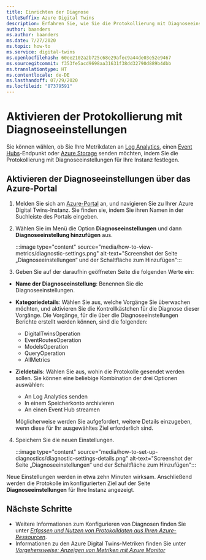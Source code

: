 ```yaml
---
title: Einrichten der Diagnose
titleSuffix: Azure Digital Twins
description: Erfahren Sie, wie Sie die Protokollierung mit Diagnoseeinstellungen aktivieren.
author: baanders
ms.author: baanders
ms.date: 7/27/2020
ms.topic: how-to
ms.service: digital-twins
ms.openlocfilehash: 60ee2102a2b725c68e29afec9a44de03e52e9467
ms.sourcegitcommit: f353fe5acd9698aa31631f38dd32790d889b4dbb
ms.translationtype: HT
ms.contentlocale: de-DE
ms.lasthandoff: 07/29/2020
ms.locfileid: "87379591"
---
```

# <a name="enable-logging-with-diagnostics-settings"></a>Aktivieren der Protokollierung mit Diagnoseeinstellungen

Sie können wählen, ob Sie Ihre Metrikdaten an [Log Analytics](../azure-monitor/log-query/get-started-portal.md), einen [Event Hubs](../event-hubs/event-hubs-about.md)-Endpunkt oder [Azure Storage](../storage/blobs/storage-blobs-overview.md) senden möchten, indem Sie die Protokollierung mit Diagnoseeinstellungen für Ihre Instanz festlegen.

## <a name="turn-on-diagnostic-settings-with-the-azure-portal"></a>Aktivieren der Diagnoseeinstellungen über das Azure-Portal

1. Melden Sie sich am [Azure-Portal](https://portal.azure.com) an, und navigieren Sie zu Ihrer Azure Digital Twins-Instanz. Sie finden sie, indem Sie ihren Namen in der Suchleiste des Portals eingeben. 

2. Wählen Sie im Menü die Option **Diagnoseeinstellungen** und dann **Diagnoseeinstellung hinzufügen** aus.

    :::image type="content" source="media/how-to-view-metrics/diagnostic-settings.png" alt-text="Screenshot der Seite „Diagnoseeinstellungen“ und der Schaltfläche zum Hinzufügen":::

3. Geben Sie auf der daraufhin geöffneten Seite die folgenden Werte ein:
 * **Name der Diagnoseeinstellung**: Benennen Sie die Diagnoseeinstellungen.
 * **Kategoriedetails**: Wählen Sie aus, welche Vorgänge Sie überwachen möchten, und aktivieren Sie die Kontrollkästchen für die Diagnose dieser Vorgänge. Die Vorgänge, für die über die Diagnoseeinstellungen Berichte erstellt werden können, sind die folgenden:
    - DigitalTwinsOperation
    - EventRoutesOperation
    - ModelsOperation
    - QueryOperation
    - AllMetrics
 * **Zieldetails**: Wählen Sie aus, wohin die Protokolle gesendet werden sollen. Sie können eine beliebige Kombination der drei Optionen auswählen:
    - An Log Analytics senden
    - In einem Speicherkonto archivieren
    - An einen Event Hub streamen

    Möglicherweise werden Sie aufgefordert, weitere Details einzugeben, wenn diese für Ihr ausgewähltes Ziel erforderlich sind.  
    
4. Speichern Sie die neuen Einstellungen. 

    :::image type="content" source="media/how-to-set-up-diagnostics/diagnostic-settings-details.png" alt-text="Screenshot der Seite „Diagnoseeinstellungen“ und der Schaltfläche zum Hinzufügen":::

Neue Einstellungen werden in etwa zehn Minuten wirksam. Anschließend werden die Protokolle im konfigurierten Ziel auf der Seite **Diagnoseeinstellungen** für Ihre Instanz angezeigt. 

## <a name="next-steps"></a>Nächste Schritte

* Weitere Informationen zum Konfigurieren von Diagnosen finden Sie unter [*Erfassen und Nutzen von Protokolldaten aus Ihren Azure-Ressourcen*](../azure-monitor/platform/platform-logs-overview.md).
* Informationen zu den Azure Digital Twins-Metriken finden Sie unter [*Vorgehensweise: Anzeigen von Metriken mit Azure Monitor*](how-to-view-metrics.md)